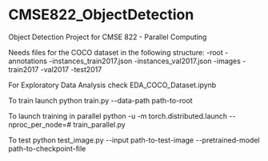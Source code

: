 # CMSE822_ObjectDetection
Object Detection Project for CMSE 822 - Parallel Computing

Needs files for the COCO dataset in the following structure:
-root
 -annotations
   -instances_train2017.json
   -instances_val2017.json
 -images
   -train2017
   -val2017
   -test2017
  
For Exploratory Data Analysis check
EDA_COCO_Dataset.ipynb

To train launch 
python train.py --data-path path-to-root 

To launch training in parallel 
python -u -m torch.distributed.launch --nproc_per_node=# train_parallel.py

To test 
python test_image.py --input path-to-test-image --pretrained-model path-to-checkpoint-file
